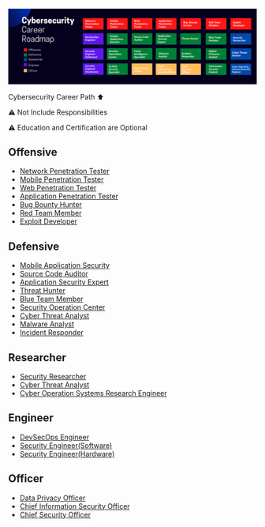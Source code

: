![ROADMAP](allv1.png)

Cybersecurity Career Path ⬆️

⚠️ Not Include Responsibilities

⚠️ Education and Certification are Optional

## Offensive

* [Network Penetration Tester](https://github.com/rezaduty/security-career-path/blob/master/Network_Penetration_Tester.md)
* [Mobile Penetration Tester](https://github.com/rezaduty/security-career-path/blob/master/Mobile_Penetration_Tester.md)
* [Web Penetration Tester](https://github.com/rezaduty/security-career-path/blob/master/Web_Penetration_Tester.md)
* [Application Penetration Tester](https://github.com/rezaduty/security-career-path/blob/master/Application_Penetration_Tester.md)
* [Bug Bounty Hunter](https://github.com/rezaduty/security-career-path/blob/master/Bug_Bounty_Hunter.md)
* [Red Team Member](https://github.com/rezaduty/security-career-path/blob/master/Red-Team-Member.md)
* [Exploit Developer](https://github.com/rezaduty/security-career-path/blob/master/Exploit_Developer.md)


## Defensive

* [Mobile Application Security](https://github.com/rezaduty/security-career-path/blob/master/Mobile_Application_Security.md)
* [Source Code Auditor](https://github.com/rezaduty/security-career-path/blob/master/Source_Code_Auditor.md)
* [Application Security Expert](https://github.com/rezaduty/security-career-path/blob/master/Application_Security_Expert.md)
* [Threat Hunter](https://github.com/rezaduty/security-career-path/blob/master/Threat_Hunter.md)
* [Blue Team Member](https://github.com/rezaduty/security-career-path/blob/master/Blue-Team_Member.md)
* [Security Operation Center](https://github.com/rezaduty/security-career-path/blob/master/Security_Operation_Center.md)
* [Cyber Threat Analyst](https://github.com/rezaduty/security-career-path/blob/master/Cyber_Threat_Analyst.md)
* [Malware Analyst](https://github.com/rezaduty/security-career-path/blob/master/Malware_Analyst.md)
* [Incident Responder](https://github.com/rezaduty/security-career-path/blob/master/Incident_Responder.md)







## Researcher

* [Security Researcher](https://github.com/rezaduty/cybersecurity-career-path/blob/master/Security_Researcher.md)
* [Cyber Threat Analyst](https://github.com/rezaduty/cybersecurity-career-path/blob/master/Cyber_Threat_Analyst.md)
* [Cyber Operation Systems Research Engineer](https://github.com/rezaduty/cybersecurity-career-path/blob/master/Cyber_Operation_Systems_Research_Engineer.md)


## Engineer

* [DevSecOps Engineer](https://github.com/rezaduty/security-career-path/blob/master/DevSecOps_Engineer.md)
* [Security Engineer(Software)](https://github.com/rezaduty/security-career-path/blob/master/Security_Engineer(Software).md)
* [Security Engineer(Hardware)](https://github.com/rezaduty/security-career-path/blob/master/Security_Engineer(Hardware).md)

## Officer

* [Data Privacy Officer](https://github.com/rezaduty/security-career-path/blob/master/Data_Privacy_Officer.md)
* [Chief Information Security Officer](https://github.com/rezaduty/security-career-path/blob/master/Chief_Information_Security_Officer.md)
* [Chief Security Officer](https://github.com/rezaduty/security-career-path/blob/master/Chief_Security_Officer.md)

